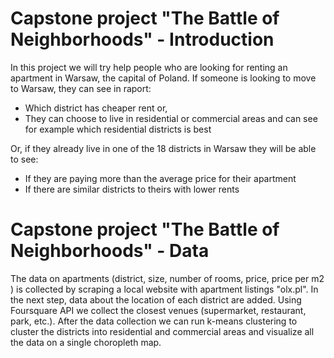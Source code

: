 # Capstone project "The Battle of Neighborhoods" - Introduction 

<stronh>In this project we will try help people who are looking for renting an apartment in Warsaw, the capital of Poland. If someone is looking to move to Warsaw, they can see in raport:</stronh>
<ul>
<li> Which district has cheaper rent or,
<li> They can choose to live in residential or commercial areas and can see for example which residential districts is best
</ul>

<stronh>Or, if they already live in one of the 18 districts in Warsaw they will be able to see:</stronh>
<ul>
<li> If they are paying more than the average price for their apartment  
<li> If there are similar districts to theirs with lower rents
</ul>

# Capstone project "The Battle of Neighborhoods" - Data
The data on apartments (district, size, number of rooms, price, price per m2 ) is collected by scraping a local website with apartment listings "olx.pl". In the next step, data about the location of each district are added. Using Foursquare API we collect the closest venues (supermarket, restaurant, park, etc.). After the data collection we can run k-means clustering to cluster the districts into residential and commercial areas and visualize all the data on a single choropleth map.
